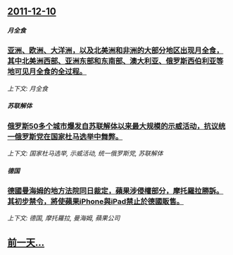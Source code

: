 ## [2011-12-10](/news/2011/12/10/index.md)

##### 月全食
### [ 亚洲、欧洲、大洋洲，以及北美洲和非洲的大部分地区出现月全食，其中北美洲西部、亚洲东部和东南部、澳大利亚、俄罗斯西伯利亚等地可见月全食的全过程。](/news/2011/12/10/亚洲-欧洲-大洋洲-以及北美洲和非洲的大部分地区出现月全食-其中北美洲西部-亚洲东部和东南部-澳大利亚-俄罗斯西伯利亚.md)
_上下文: 月全食_

##### 苏联解体
### [ 俄罗斯50多个城市爆发自苏联解体以来最大规模的示威活动，抗议统一俄罗斯党在国家杜马选举中舞弊。](/news/2011/12/10/俄罗斯50多个城市爆发自苏联解体以来最大规模的示威活动-抗议统一俄罗斯党在国家杜马选举中舞弊.md)
_上下文: 国家杜马选举, 示威活动, 统一俄罗斯党, 苏联解体_

##### 德国
### [ 德國曼海姆的地方法院同日裁定，蘋果涉侵權部分，摩托羅拉勝訴。其初步禁令，將使蘋果iPhone與iPad禁止於德國販售。](/news/2011/12/10/德國曼海姆的地方法院同日裁定-蘋果涉侵權部分-摩托羅拉勝訴-其初步禁令-將使蘋果iPhone與iPad禁止於德國販售.md)
_上下文: 德国, 摩托羅拉, 曼海姆, 蘋果公司_

## [前一天...](/news/2011/12/9/index.md)

